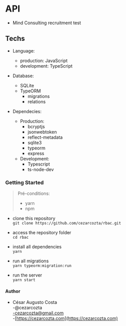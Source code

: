 # API  

- Mind Consulting recruitment test  

## Techs  

- Language:  
  - production: JavaScript  
  - development: TypeScript  

- Database:  
  - SQLite  
  - TypeORM
    - migrations  
    - relations  

- Dependecies:  
  - Production:  
    - bcryptjs  
    - jsonwebtoken  
    - reflect-metadata  
    - sqlite3  
    - typeorm  
    - express  
  - Development:  
    - Typescript  
    - ts-node-dev  

### Getting Started  

>Pré-conditions:  
>
> - yarn  
> - npm  

- clone this repository  
`git clone https://github.com/cezarcozta/rbac.git`  

- access the repository folder  
`cd rbac`  

- install all dependencies  
`yarn`  

- run all migrations  
`yarn typeorm:migration:run`  

- run the server  
`yarn start`  

#### Author  

- César Augusto Costa  
  -@cezarcozta  
  -cezarcozta@gmail.com  
  -[https://cezarcozta.com](https://cezarcozta.com)  
  